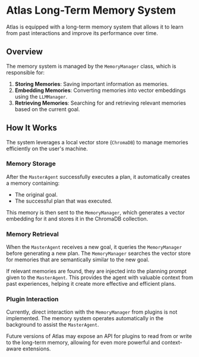 # Atlas Long-Term Memory System

Atlas is equipped with a long-term memory system that allows it to learn from past interactions and improve its performance over time.

## Overview

The memory system is managed by the `MemoryManager` class, which is responsible for:

1.  **Storing Memories**: Saving important information as memories.
2.  **Embedding Memories**: Converting memories into vector embeddings using the `LLMManager`.
3.  **Retrieving Memories**: Searching for and retrieving relevant memories based on the current goal.

## How It Works

The system leverages a local vector store (`ChromaDB`) to manage memories efficiently on the user's machine.

### Memory Storage

After the `MasterAgent` successfully executes a plan, it automatically creates a memory containing:
- The original goal.
- The successful plan that was executed.

This memory is then sent to the `MemoryManager`, which generates a vector embedding for it and stores it in the ChromaDB collection.

### Memory Retrieval

When the `MasterAgent` receives a new goal, it queries the `MemoryManager` before generating a new plan. The `MemoryManager` searches the vector store for memories that are semantically similar to the new goal.

If relevant memories are found, they are injected into the planning prompt given to the `MasterAgent`. This provides the agent with valuable context from past experiences, helping it create more effective and efficient plans.

### Plugin Interaction

Currently, direct interaction with the `MemoryManager` from plugins is not implemented. The memory system operates automatically in the background to assist the `MasterAgent`.

Future versions of Atlas may expose an API for plugins to read from or write to the long-term memory, allowing for even more powerful and context-aware extensions.
